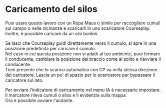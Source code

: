 # Caricamento del silos

  
Puoi usare questo lavoro con un Ropa Maus o simile per raccogliere cumuli sul campo o nelle vicinanze e scaricarli in uno scaricatore Courseplay.  
Inoltre, è possibile caricare da un silo bunker.  
  
Se lasci che Courseplay guidi direttamente verso il cumulo, si apre in una posizione predefinita per caricare il cumulo.  
Nel caso in cui questa posizione non si adatti al tuo ambiente, puoi fermare il conducente, cambiare la posizione del braccio come al solito e riavviare il conducente.  
Tieni presente che lo scarico automatico con CP va nella stessa direzione del caricatore. Lascia un po' di spazio per lo scaricatore per bypassare il caricatore sul lato.  

  
Per avviare l'indicatore di caricamento nel menu IA è necessario impostare.  
Il marcatore rileva cumuli o silos e li evidenzia sulla mappa.  
Ora è possibile avviare l'aiutante.  

